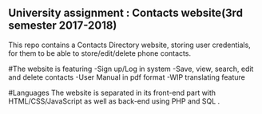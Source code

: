 ## University assignment : Contacts website(3rd semester 2017-2018)
This repo contains a Contacts Directory website, storing user credentials, for them to be able to store/edit/delete phone contacts.

#The website is featuring
-Sign up/Log in system
-Save, view, search, edit and delete contacts
-User Manual in pdf format
-WIP translating feature

#Languages
The website is separated in its front-end part with HTML/CSS/JavaScript as well as back-end using PHP and SQL .

